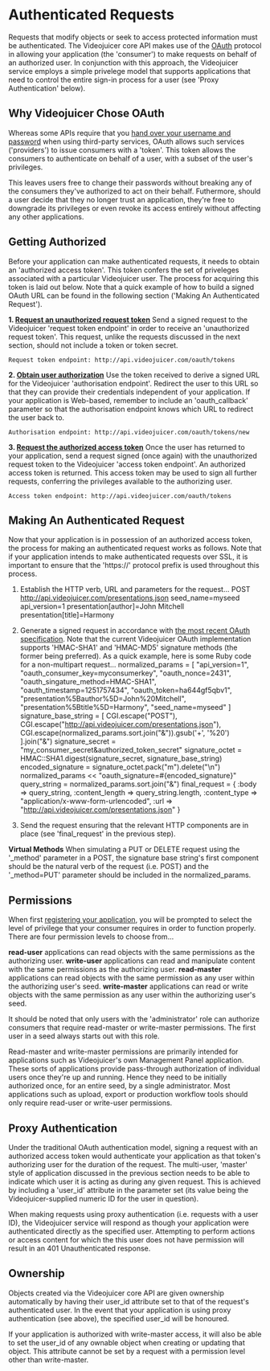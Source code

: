 Authenticated Requests
======================

Requests that modify objects or seek to access protected information must be authenticated. The Videojuicer core API makes use of the [OAuth][oauth] protocol in allowing your application (the 'consumer') to make requests on behalf of an authorized user. In conjunction with this approach, the Videojuicer service employs a simple privelege model that supports applications that need to control the entire sign-in process for a user (see 'Proxy Authentication' below).

[oauth]: http://oauth.net

Why Videojuicer Chose OAuth
---------------------------

Whereas some APIs require that you [hand over your username and password][antipattern] when using third-party services, OAuth allows such services ('providers') to issue consumers with a 'token'. This token allows the consumers to authenticate on behalf of a user, with a subset of the user's privileges.

This leaves users free to change their passwords without breaking any of the consumers they've authorized to act on their behalf. Futhermore, should a user decide that they no longer trust an application, they're free to downgrade its privileges or even revoke its access entirely without affecting any other applications.

[antipattern]: http://adactio.com/journal/1357

Getting Authorized
------------------

Before your application can make authenticated requests, it needs to obtain an 'authorized access token'. This token confers the set of priveleges associated with a particular Videojuicer user. The process for acquiring this token is laid out below. Note that a quick example of how to build a signed OAuth URL can be found in the following section ('Making An Authenticated Request').

**1. [Request an unauthorized request token][request_token_spec]**
Send a signed request to the Videojuicer 'request token endpoint' in order to receive an 'unauthorized request token'. This request, unlike the requests discussed in the next section, should not include a token or token secret.

	Request token endpoint: http://api.videojuicer.com/oauth/tokens

**2. [Obtain user authorization][user_authorisation_spec]**
Use the token received to derive a signed URL for the Videojuicer 'authorisation endpoint'. Redirect the user to this URL so that they can provide their credentials independent of your application. If your application is Web-based, remember to include an 'oauth_callback' parameter so that the authorisation endpoint knows which URL to redirect the user back to.

	Authorisation endpoint: http://api.videojuicer.com/oauth/tokens/new

**3. [Request the authorized access token][access_token_spec]**
Once the user has returned to your application, send a request signed (once again) with the unauthorized request token to the Videojuicer 'access token endpoint'. An authorized access token is returned. This access token may be used to sign all further requests, conferring the privileges available to the authorizing user.

	Access token endpoint: http://api.videojuicer.com/oauth/tokens

[request_token_spec]: http://oauth.net/core/1.0a#auth_step1
[user_authorisation_spec]: http://oauth.net/core/1.0a#auth_step2
[access_token_spec]: http://oauth.net/core/1.0a#auth_step3

Making An Authenticated Request
-------------------------------

Now that your application is in possession of an authorized access token, the process for making an authenticated request works as follows. Note that if your application intends to make authenticated requests over SSL, it is important to ensure that the 'https://' protocol prefix is used throughout this process.

1. Establish the HTTP verb, URL and parameters for the request...
		POST
		http://api.videojuicer.com/presentations.json
		seed_name=myseed
		api_version=1
		presentation[author]=John Mitchell
		presentation[title]=Harmony

2. Generate a signed request in accordance with [the most recent OAuth specification][oauth_spec]. Note that the current Videojuicer OAuth implementation supports 'HMAC-SHA1' and 'HMAC-MD5' signature methods (the former being preferred). As a quick example, here is some Ruby code for a non-multipart request...
		normalized_params = [
			"api_version=1",
			"oauth_consumer_key=myconsumerkey",
			"oauth_nonce=2431",
			"oauth_singature_method=HMAC-SHA1",
			"oauth_timestamp=1251757434",
			"oauth_token=ha644gf5qbv1",
			"presentation%5Bauthor%5D=John%20Mitchell",
			"presentation%5Btitle%5D=Harmony",
			"seed_name=myseed"
		]
		signature_base_string = [
			CGI.escape("POST"),
			CGI.escape("http://api.videojuicer.com/presentations.json"),
			CGI.escape(normalized_params.sort.join("&")).gsub('+', '%20')
		].join("&")
		signature_secret = "my_consumer_secret&authorized_token_secret"
		signature_octet = HMAC::SHA1.digest(signature_secret, signature_base_string)
		encoded_signature = signature_octet.pack("m").delete("\n")
		normalized_params << "oauth_signature=#{encoded_signature}"
		query_string = normalized_params.sort.join("&")
		final_request = {
			:body => query_string,
			:content_length => query_string.length,
			:content_type => "application/x-www-form-urlencoded",
			:url => "http://api.videojuicer.com/presentations.json"
		}

3. Send the request ensuring that the relevant HTTP components are in place (see 'final_request' in the previous step).

[oauth_spec]: http://oauth.net/core/1.0a

**Virtual Methods**
When simulating a PUT or DELETE request using the '_method' parameter in a POST, the signature base string's first component should be the natural verb of the request (i.e. POST) and the '_method=PUT' parameter should be included in the normalized_params.

Permissions
-----------

When first [registering your application][consumer_registration], you will be prompted to select the level of privilege that your consumer requires in order to function properly. There are four permission levels to choose from...

**read-user** applications can read objects with the same permissions as the authorizing user.
**write-user** applications can read and manipulate content with the same permissions as the authorizing user.
**read-master** applications can read objects with the same permission as any user within the authorizing user's seed.
**write-master** applications can read or write objects with the same permission as any user within the authorizing user's seed.

It should be noted that only users with the 'administrator' role can authorize consumers that require read-master or write-master permissions. The first user in a seed always starts out with this role.

Read-master and write-master permissions are primarily intended for applications such as Videojuicer's own Management Panel application. These sorts of applications provide pass-through authorization of individual users once they're up and running. Hence they need to be initially authorized once, for an entire seed, by a single administrator. Most applications such as upload, export or production workflow tools should only require read-user or write-user permissions.

[consumer_registration]: http://api.videojuicer.com/oauth/consumers

Proxy Authentication
--------------------

Under the traditional OAuth authentication model, signing a request with an authorized access token would authenticate your application as that token's authorizing user for the duration of the request. The multi-user, 'master' style of application discussed in the previous section needs to be able to indicate which user it is acting as during any given request. This is achieved by including a 'user_id' attribute in the parameter set (its value being the Videojuicer-supplied numeric ID for the user in question).

When making requests using proxy authentication (i.e. requests with a user ID), the Videojuicer service will respond as though your application were authenticated directly as the specified user. Attempting to perform actions or access content for which the this user does not have permission will result in an 401 Unauthenticated response.

Ownership
---------

Objects created via the Videojuicer core API are given ownership automatically by having their user_id attribute set to that of the request's authenticated user. In the event that your application is using proxy authentication (see above), the specified user_id will be honoured.

If your application is authorized with write-master access, it will also be able to set the user_id of any ownable object when creating or updating that object. This attribute cannot be set by a request with a permission level other than write-master.
